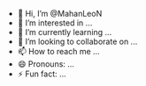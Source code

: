 - 👋 Hi, I’m @MahanLeoN
- 👀 I’m interested in ...
- 🌱 I’m currently learning ...
- 💞️ I’m looking to collaborate on ...
- 📫 How to reach me ...
- 😄 Pronouns: ...
- ⚡ Fun fact: ...

<!---
MahanLeoN/MahanLeoN is a ✨ special ✨ repository because its `README.md` (this file) appears on your GitHub profile.
You can click the Preview link to take a look at your changes.
--->
